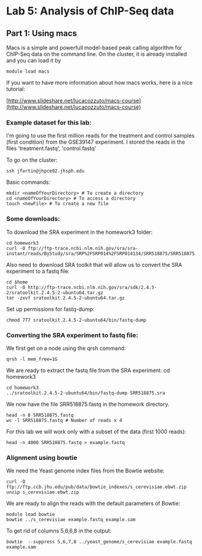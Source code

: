 # Lab 5: Analysis of ChIP-Seq data

## Part 1: Using macs

Macs is a simple and powerfull model-based peak calling algorithm for ChIP-Seq data on the command line. On the cluster, it is already installed and you can load it by

    module load macs
    
If you want to have more information about how macs works, here is a nice tutorial:

[http://www.slideshare.net/lucacozzuto/macs-course](http://www.slideshare.net/lucacozzuto/macs-course)

### Example dataset for this lab:

I'm going to use the first million reads for the treatment and control samples (first condition) from the GSE39147 experiment. I stored the reads in the files 'treatment.fastq', 'control.fastq'

    


To go on the cluster:

    ssh jfortin@jhpce02.jhsph.edu

Basic commands:

    mkdir <nameOfYourDirectory> # To create a directory 
    cd <nameOfYourDirectory> # To access a directory
    touch <newFile> # To create a new file

### Some downloads:

To download the SRA experiment in the homework3 folder:
    
    cd homework3
    curl -O ftp://ftp-trace.ncbi.nlm.nih.gov/sra/sra-instant/reads/ByStudy/sra/SRP%2FSRP014%2FSRP014134/SRR518875/SRR518875.sra

Also need to download SRA toolkit that will allow us to convert the SRA experiment to a fastq file:

    cd $home
    curl -O http://ftp-trace.ncbi.nlm.nih.gov/sra/sdk/2.4.5-2/sratoolkit.2.4.5-2-ubuntu64.tar.gz
    tar -zxvf sratoolkit.2.4.5-2-ubuntu64.tar.gz
 
Set up permissions for fastq-dump:

    chmod 777 sratoolkit.2.4.5-2-ubuntu64/bin/fastq-dump

### Converting the SRA experiment to fastq file:

We first get on a node using the qrsh command:

    qrsh -l mem_free=1G
    
We are ready to extract the fastq file from the SRA experiment:
    cd homework3

    cd homework3
    ../sratoolkit.2.4.5-2-ubuntu64/bin/fastq-dump SRR518875.sra

We now have the file SRR518875.fastq in the homework directory. 

    head -n 8 SRR518875.fastq 
    wc -l SRR518875.fastq # Number of reads x 4


For this lab we will work only with a subset of the data (first 1000 reads): 

    head -n 4000 SRR518875.fastq > example.fastq


### Alignment using bowtie

We need the Yeast genome index files from the Bowtie website:

    curl -O ftp://ftp.ccb.jhu.edu/pub/data/bowtie_indexes/s_cerevisiae.ebwt.zip
    unzip s_cerevisiae.ebwt.zip

We are ready to align the reads with the default parameters of Bowtie:
    
    module load bowtie
    bowtie ../s_cerevisiae example.fastq example.sam 
    
To get rid of columns 5,6,6,8 in the output:

    bowtie  --suppress 5,6,7,8 ../yeast_genome/s_cerevisiae example.fastq example.sam 






